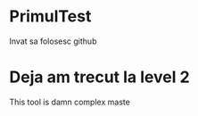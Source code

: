 # PrimulTest
Invat sa folosesc github

Deja am trecut la level 2
=======
This tool is damn complex
 maste
